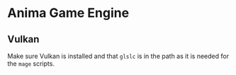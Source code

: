 # Anima Game Engine

## Vulkan

Make sure Vulkan is installed and that `glslc` is in the path as it is needed for the `mage` scripts.
